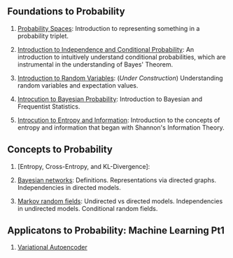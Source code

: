 
## Foundations to Probability

1. [Probability Spaces](published_notes/fundamental/intro_prob_spaces/): Introduction to representing something in a probability triplet.

2. [Introduction to Independence and Conditional Probability](published_notes/fundamental/intro_cond_prob/index.md): An introduction to intuitively understand conditional probabilities, which are instrumental in the understanding of Bayes' Theorem.

3. [Introduction to Random Variables](published_notes/fundamental/intro_rand_var/): (*Under Construction*) Understanding random variables and expectation values.

4. [Introcution to Bayesian Probability](preliminaries/intro_bayesian_prob/): Introduction to Bayesian and Frequentist Statistics.

5. [Introcution to Entropy and Information](published_notes/fundamental/intro_entropy/): Introduction to the concepts of entropy and information that began with Shannon's Information Theory.



## Concepts to Probability

1. [Entropy, Cross-Entropy, and KL-Divergence]: 

2. [Bayesian networks](representation/directed/): Definitions. Representations via directed graphs. Independencies in directed models.

3. [Markov random fields](representation/undirected/): Undirected vs directed models. Independencies in undirected models. Conditional random fields.


## Applicatons to Probability: Machine Learning Pt1

1. [Variational Autoencoder]()

